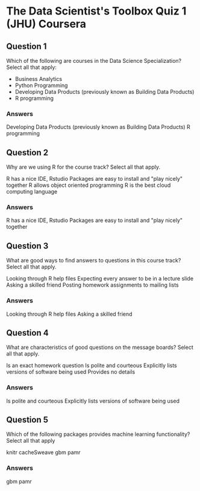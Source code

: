 # The Data Scientist's Toolbox Quiz 1 (JHU) Coursera

## Question 1 

Which of the following are courses in the Data Science Specialization? Select all that apply:

* Business Analytics
* Python Programming
* Developing Data Products (previously known as Building Data Products)
* R programming

### Answers

Developing Data Products (previously known as Building Data Products)
R programming

## Question 2 
Why are we using R for the course track? Select all that apply.

R has a nice IDE, Rstudio
Packages are easy to install and "play nicely" together
R allows object oriented programming
R is the best cloud computing language

### Answers

R has a nice IDE, Rstudio
Packages are easy to install and "play nicely" together

## Question 3 

What are good ways to find answers to questions in this course track? Select all that apply.

Looking through R help files
Expecting every answer to be in a lecture slide
Asking a skilled friend
Posting homework assignments to mailing lists

### Answers

Looking through R help files
Asking a skilled friend

## Question 4 

What are characteristics of good questions on the message boards? Select all that apply.

Is an exact homework question
Is polite and courteous
Explicitly lists versions of software being used
Provides no details

### Answers

Is polite and courteous
Explicitly lists versions of software being used

## Question 5

Which of the following packages provides machine learning functionality? Select all that apply

knitr
cacheSweave
gbm
pamr

### Answers

gbm
pamr

